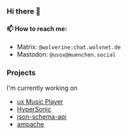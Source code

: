 ### Hi there 👋

#### 📫 How to reach me:
- Matrix: `@wolverine:chat.wolvnet.de`
- Mastodon: `@usox@muenchen.social`

### Projects

I'm currently working on
- [ux Music Player](https://github.com/uxmp/uxmp)
- [HyperSonic](https://github.com/usox/hypersonic)
- [json-schema-api](https://github.com/usox/json-schema-api)
- [ampache](https://github.com/ampache/ampache)

<!--
**usox/usox** is a ✨ _special_ ✨ repository because its `README.md` (this file) appears on your GitHub profile.

Here are some ideas to get you started:

- 🔭 I’m currently working on ...
- 🌱 I’m currently learning ...
- 👯 I’m looking to collaborate on ...
- 🤔 I’m looking for help with ...
- 💬 Ask me about ...
- 📫 How to reach me: ...
- 😄 Pronouns: ...
- ⚡ Fun fact: ...
-->
